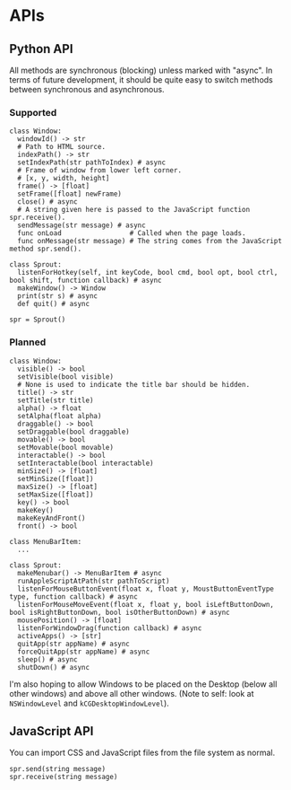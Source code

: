 # APIs
## Python API
All methods are synchronous (blocking) unless marked with "async". In terms of future development, it should be quite easy to switch methods between synchronous and asynchronous.
### Supported
```
class Window:
  windowId() -> str
  # Path to HTML source.
  indexPath() -> str
  setIndexPath(str pathToIndex) # async
  # Frame of window from lower left corner.
  # [x, y, width, height]
  frame() -> [float]
  setFrame([float] newFrame)
  close() # async
  # A string given here is passed to the JavaScript function spr.receive().
  sendMessage(str message) # async
  func onLoad                 # Called when the page loads.
  func onMessage(str message) # The string comes from the JavaScript method spr.send().

class Sprout:
  listenForHotkey(self, int keyCode, bool cmd, bool opt, bool ctrl, bool shift, function callback) # async
  makeWindow() -> Window
  print(str s) # async
  def quit() # async

spr = Sprout()
```

### Planned
```
class Window:
  visible() -> bool
  setVisible(bool visible)
  # None is used to indicate the title bar should be hidden.
  title() -> str
  setTitle(str title)
  alpha() -> float
  setAlpha(float alpha)
  draggable() -> bool
  setDraggable(bool draggable)
  movable() -> bool
  setMovable(bool movable)
  interactable() -> bool
  setInteractable(bool interactable)
  minSize() -> [float]
  setMinSize([float])
  maxSize() -> [float]
  setMaxSize([float])
  key() -> bool
  makeKey()
  makeKeyAndFront()
  front() -> bool

class MenuBarItem:
  ...

class Sprout:
  makeMenubar() -> MenuBarItem # async
  runAppleScriptAtPath(str pathToScript)
  listenForMouseButtonEvent(float x, float y, MoustButtonEventType type, function callback) # async
  listenForMouseMoveEvent(float x, float y, bool isLeftButtonDown, bool isRightButtonDown, bool isOtherButtonDown) # async
  mousePosition() -> [float]
  listenForWindowDrag(function callback) # async
  activeApps() -> [str]
  quitApp(str appName) # async
  forceQuitApp(str appName) # async
  sleep() # async
  shutDown() # async
```

I'm also hoping to allow Windows to be placed on the Desktop (below all other windows) and above all other windows. (Note to self: look at `NSWindowLevel` and `kCGDesktopWindowLevel`).

## JavaScript API
You can import CSS and JavaScript files from the file system as normal.
```
spr.send(string message)
spr.receive(string message)
```
